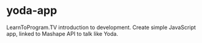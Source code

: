 # yoda-app
LearnToProgram.TV introduction to development. Create simple JavaScript app, linked to Mashape API to talk like Yoda.
